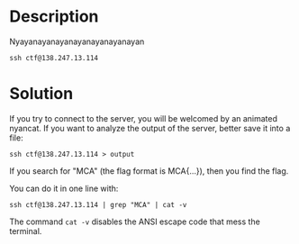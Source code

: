 # Description

Nyayanayanayanayanayanayanayan

`ssh ctf@138.247.13.114`

# Solution

If you try to connect to the server, you will be welcomed by an animated nyancat. If you want to analyze the output of the server, better save it into a file:

`ssh ctf@138.247.13.114 > output`

If you search for "MCA" (the flag format is MCA{…}), then you find the flag.

You can do it in one line with: 

`ssh ctf@138.247.13.114 | grep "MCA" | cat -v`

The command `cat -v` disables the ANSI escape code that mess the terminal.
